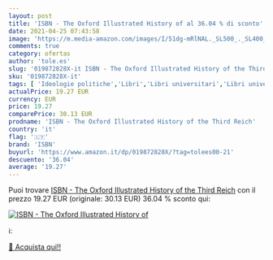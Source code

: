 ```yaml
---
layout: post
title: 'ISBN - The Oxford Illustrated History of al 36.04 % di sconto'
date: 2021-04-25 07:43:58
image: 'https://m.media-amazon.com/images/I/51dg-mRlNAL._SL500_._SL400_.jpg'
comments: true
category: ofertas
author: 'tole.es'
slug: '019872828X-it ISBN - The Oxford Illustrated History of the Third Reich'
sku: '019872828X-it'
tags: [ 'Ideologie politiche','Libri','Libri universitari','Libri universitari scienze umanistiche','Libri universitari storia','Politica','Società e scienze sociali','Storia','Storia contemporanea dal XX secolo a oggi','Storia europea','Storia militare','isbn', ]
actualPrice: 19.27 EUR
currency: EUR
price: 19.27
comparePrice: 30.13 EUR
prodname: 'ISBN - The Oxford Illustrated History of the Third Reich'
country: 'it'
flag: '🇮🇹'
brand: 'ISBN'
buyurl: 'https://www.amazon.it/dp/019872828X/?tag=tolees00-21'
descuento: '36.04'
average: '19.27'
---
```


Puoi trovare [ISBN - The Oxford Illustrated History of the Third Reich](https://www.amazon.it/dp/019872828X/?tag=tolees00-21) con il prezzo 19.27 EUR (originale: 30.13 EUR) 36.04 % sconto qui:

[![ISBN - The Oxford Illustrated History of](https://m.media-amazon.com/images/I/51dg-mRlNAL._SL500_._SL400_.jpg)](https://www.amazon.it/dp/019872828X/?tag=tolees00-21)

ℹ️:


[🛒 Acquista qui!!](https://www.amazon.it/dp/019872828X/?tag=tolees00-21)
